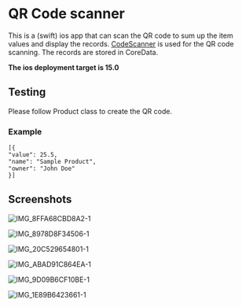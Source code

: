 # QR Code scanner

This is a (swift) ios app that can scan the QR code to sum up the item values and display the records. [CodeScanner](https://github.com/twostraws/CodeScanner) is used for the QR code scanning. The records are stored in CoreData.

**The ios deployment target is 15.0**

## Testing
Please follow Product class to create the QR code.

### Example
    [{
    "value": 25.5,
    "name": "Sample Product",
    "owner": "John Doe"
    }]

## Screenshots
![IMG_8FFA68CBD8A2-1](https://github.com/Vincy-Cheng/Swift-QR-Code-Scanner/assets/60846680/50458fc1-6732-41b0-ae66-24712c1080b6)

![IMG_8978D8F34506-1](https://github.com/Vincy-Cheng/Swift-QR-Code-Scanner/assets/60846680/0690dcae-a9eb-4996-a109-fa7a9ba949f2)

![IMG_20C529654801-1](https://github.com/Vincy-Cheng/Swift-QR-Code-Scanner/assets/60846680/a63f546d-639c-467a-a748-afce98064a10)

![IMG_ABAD91C864EA-1](https://github.com/Vincy-Cheng/Swift-QR-Code-Scanner/assets/60846680/2853b887-794d-41c9-b253-34f6fc3f1a87)

![IMG_9D09B6CF10BE-1](https://github.com/Vincy-Cheng/Swift-QR-Code-Scanner/assets/60846680/863c7ba4-86d1-4d61-90be-06d4d2227197)

![IMG_1E89B6423661-1](https://github.com/Vincy-Cheng/Swift-QR-Code-Scanner/assets/60846680/2ecfd1e1-f2e6-4b94-ae5a-e0ba4a18a9d9)
